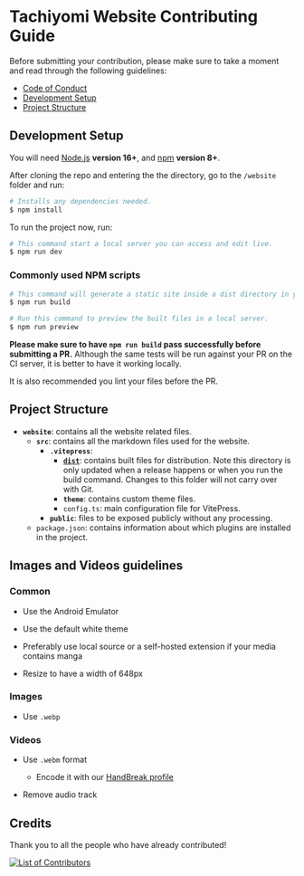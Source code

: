 # Tachiyomi Website Contributing Guide

Before submitting your contribution, please make sure to take a moment and read through the following guidelines:

- [Code of Conduct](../CODE_OF_CONDUCT.md)
- [Development Setup](#development-setup)
- [Project Structure](#project-structure)

## Development Setup

You will need [Node.js](http://nodejs.org) **version 16+**, and [npm](https://docs.npmjs.com/try-the-latest-stable-version-of-npm) **version 8+**.

After cloning the repo and entering the the directory, go to the `/website` folder and run:

``` bash
# Installs any dependencies needed.
$ npm install
```

To run the project now, run:

``` bash
# This command start a local server you can access and edit live.
$ npm run dev
```

### Commonly used NPM scripts

``` bash
# This command will generate a static site inside a dist directory in your project.
$ npm run build

# Run this command to preview the built files in a local server.
$ npm run preview
```

 **Please make sure to have `npm run build` pass successfully before submitting a PR.** Although the same tests will be run against your PR on the CI server, it is better to have it working locally.

It is also recommended you lint your files before the PR.

## Project Structure

- **`website`**: contains all the website related files.
  - **`src`**: contains all the markdown files used for the website.
    - **`.vitepress`**:
      - **[`dist`](https://vitepress.dev/guide/deploy)**: contains built files for distribution. Note this directory is only updated when a release happens or when you run the build command. Changes to this folder will not carry over with Git.
      - **`theme`**: contains custom theme files.
      - `config.ts`: main configuration file for VitePress.
    - **`public`**: files to be exposed publicly without any processing.
  - `package.json`: contains information about which plugins are installed in the project.

## Images and Videos guidelines

### Common

- Use the Android Emulator

- Use the default white theme

- Preferably use local source or a self-hosted extension if your media contains manga

- Resize to have a width of 648px

### Images

- Use `.webp`

### Videos

- Use `.webm` format
  - Encode it with our [HandBreak profile](../.github/tachiyomi-handbrake-profile.json)

- Remove audio track

## Credits

Thank you to all the people who have already contributed!

[![List of Contributors](https://contrib.rocks/image?repo=tachiyomiorg/website 'List of Contributors')](https://github.com/tachiyomiorg/website/graphs/contributors)
